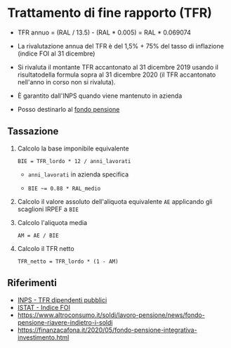  

# Trattamento di fine rapporto (TFR)

- TFR annuo = (RAL / 13.5) - (RAL * 0.005) = RAL * 0.069074


-  La rivalutazione annua del TFR è del 1,5% + 75% del tasso di inflazione (indice FOI al 31 dicembre)
-  Si rivaluta il montante TFR accantonato al 31 dicembre 2019 usando il risultatodella formula sopra al 31 dicembre 2020 (il TFR accantonato nell'anno in corso non si rivaluta).
-  È garantito dall'INPS quando viene mantenuto in azienda
- Posso destinarlo al [fondo pensione](fondo-pensione.md)

## Tassazione

1. Calcolo la base imponibile equivalente

   ```
   BIE = TFR_lordo * 12 / anni_lavorati
   ```

   - `anni_lavorati` in azienda specifica

   - `BIE ~= 0.88 * RAL_medio`

2. Calcolo il valore assoluto dell'aliquota equivalente `AE` applicando gli scaglioni IRPEF a `BIE`

3. Calcolo l'aliquota media

   ```
   AM = AE / BIE
   ```

4. Calcolo il TFR netto

   ```
   TFR_netto = TFR_lordo * (1 - AM)
   ```

## Riferimenti

- [INPS - TFR dipendenti pubblici](https://www.inps.it/prestazioni-servizi/il-trattamento-di-fine-rapporto-tfr-per-i-dipendenti-pubblici)
- [ISTAT - Indice FOI](https://www.istat.it/it/archivio/30440)
- <https://www.altroconsumo.it/soldi/lavoro-pensione/news/fondo-pensione-riavere-indietro-i-soldi>
- <https://finanzacafona.it/2020/05/fondo-pensione-integrativa-investimento.html>

